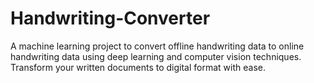 # Handwriting-Converter
A machine learning project to convert offline handwriting data to online handwriting data using deep learning and computer vision techniques. Transform your written documents to digital format with ease.
